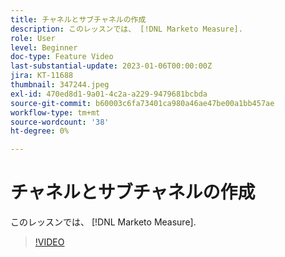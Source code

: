 ```yaml
---
title: チャネルとサブチャネルの作成
description: このレッスンでは、 [!DNL Marketo Measure].
role: User
level: Beginner
doc-type: Feature Video
last-substantial-update: 2023-01-06T00:00:00Z
jira: KT-11688
thumbnail: 347244.jpeg
exl-id: 470ed8d1-9a01-4c2a-a229-9479681bcbda
source-git-commit: b60003c6fa73401ca980a46ae47be00a1bb457ae
workflow-type: tm+mt
source-wordcount: '38'
ht-degree: 0%

---
```


# チャネルとサブチャネルの作成

このレッスンでは、 [!DNL Marketo Measure].

>[!VIDEO](https://video.tv.adobe.com/v/347244/?quality=12&learn=on)
